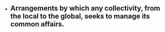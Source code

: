 - Arrangements by which any collectivity, from the local to the global, seeks to manage its common affairs.
	-
